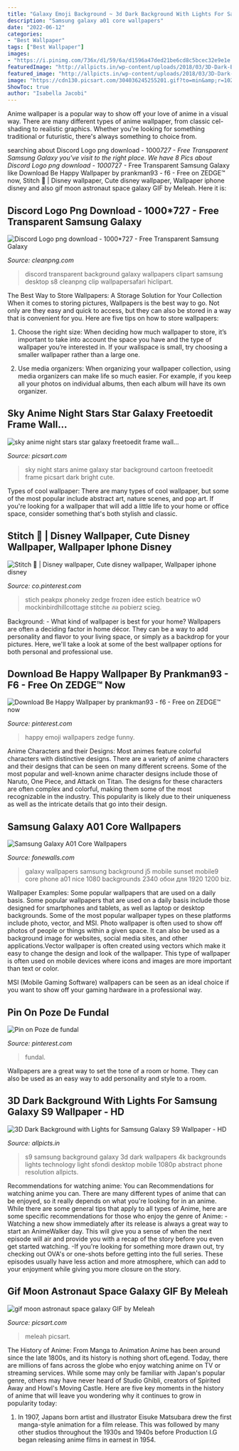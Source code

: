 ```yaml
---
title: "Galaxy Emoji Background ~ 3d Dark Background With Lights For Samsung Galaxy S9 Wallpaper"
description: "Samsung galaxy a01 core wallpapers"
date: "2022-06-12"
categories:
- "Best Wallpaper"
tags: ["Best Wallpaper"]
images:
- "https://i.pinimg.com/736x/d1/59/6a/d1596a47ded21be6cd8c5bcec32e9e1e.jpg"
featuredImage: "http://allpicts.in/wp-content/uploads/2018/03/3D-Dark-Background-with-Lights-for-Samsung-Galaxy-S9-Wallpaper-498x1024.jpg"
featured_image: "http://allpicts.in/wp-content/uploads/2018/03/3D-Dark-Background-with-Lights-for-Samsung-Galaxy-S9-Wallpaper-498x1024.jpg"
image: "https://cdn130.picsart.com/304036245255201.gif?to=min&amp;r=1024"
ShowToc: true
author: "Isabella Jacobi"
---
```



Anime wallpaper is a popular way to show off your love of anime in a visual way. There are many different types of anime wallpaper, from classic cel-shading to realistic graphics. Whether you're looking for something traditional or futuristic, there's always something to choice from.

	

		
searching about Discord Logo png download - 1000*727 - Free Transparent Samsung Galaxy you've visit to the right place. We have 8 Pics about Discord Logo png download - 1000*727 - Free Transparent Samsung Galaxy like Download Be Happy Wallpaper by prankman93 - f6 - Free on ZEDGE™ now, Stitch 💙 | Disney wallpaper, Cute disney wallpaper, Wallpaper iphone disney and also gif moon astronaut space galaxy GIF by Meleah. Here it is:
		
    
## Discord Logo Png Download - 1000*727 - Free Transparent Samsung Galaxy

<img loading=lazy src="https://banner2.cleanpng.com/20190318/xrr/kisspng-samsung-galaxy-s8-samsung-galaxy-s7-samsung-galaxy-discord-logo-transparent-amp-png-clipart-free-do-5c8f82de0e6cf8.6311539715529090220591.jpg" onerror="this.onerror=null;this.src='https://tse2.mm.bing.net/th?id=OIP.REpHgDPDbskgQ6v8RlJ8PgHaFb&amp;pid=15.1';" alt="Discord Logo png download - 1000*727 - Free Transparent Samsung Galaxy">

_Source: cleanpng.com_

>discord transparent background galaxy wallpapers clipart samsung desktop s8 cleanpng clip wallpapersafari hiclipart. 

	

The Best Way to Store Wallpapers: A Storage Solution for Your Collection
When it comes to storing pictures, Wallpapers is the best way to go. Not only are they easy and quick to access, but they can also be stored in a way that is convenient for you. Here are five tips on how to store wallpapers:
1) Choose the right size: When deciding how much wallpaper to store, it’s important to take into account the space you have and the type of wallpaper you’re interested in. If your wallspace is small, try choosing a smaller wallpaper rather than a large one.

2) Use media organizers: When organizing your wallpaper collection, using media organizers can make life so much easier. For example, if you keep all your photos on individual albums, then each album will have its own organizer.

    
## Sky Anime Night Stars Star Galaxy Freetoedit Frame Wall...

<img loading=lazy src="https://cdn130.picsart.com/296388179069211.png" onerror="this.onerror=null;this.src='https://tse4.mm.bing.net/th?id=OIP.5qT-AJHuGSvMkq6bvDquZAHaGz&amp;pid=15.1';" alt="sky anime night stars star galaxy freetoedit frame wall...">

_Source: picsart.com_

>sky night stars anime galaxy star background cartoon freetoedit frame picsart dark bright cute. 

	

Types of cool wallpaper:
There are many types of cool wallpaper, but some of the most popular include abstract art, nature scenes, and pop art. If you're looking for a wallpaper that will add a little life to your home or office space, consider something that's both stylish and classic.

    
## Stitch 💙 | Disney Wallpaper, Cute Disney Wallpaper, Wallpaper Iphone Disney

<img loading=lazy src="https://i.pinimg.com/736x/72/06/28/720628997d0bd0096dca548e270b1ad0.jpg" onerror="this.onerror=null;this.src='https://tse4.mm.bing.net/th?id=OIP.OTHLocYgEx93t5oPaindTQHaLH&amp;pid=15.1';" alt="Stitch 💙 | Disney wallpaper, Cute disney wallpaper, Wallpaper iphone disney">

_Source: co.pinterest.com_

>stich peakpx phoneky zedge frozen idee estich beatrice w0 mockinbirdhillcottage stitche สต pobierz scieg. 

	

Background: - What kind of wallpaper is best for your home?
Wallpapers are often a deciding factor in home décor. They can be a way to add personality and flavor to your living space, or simply as a backdrop for your pictures. Here, we'll take a look at some of the best wallpaper options for both personal and professional use.

    
## Download Be Happy Wallpaper By Prankman93 - F6 - Free On ZEDGE™ Now

<img loading=lazy src="https://i.pinimg.com/736x/b8/a8/fb/b8a8fb91a662e1d1cf4895b7045b586b.jpg" onerror="this.onerror=null;this.src='https://tse3.mm.bing.net/th?id=OIP.dAN-JDQvJ_8ah4S8PvphUQHaL5&amp;pid=15.1';" alt="Download Be Happy Wallpaper by prankman93 - f6 - Free on ZEDGE™ now">

_Source: pinterest.com_

>happy emoji wallpapers zedge funny. 

	

Anime Characters and their Designs: Most animes feature colorful characters with distinctive designs.
There are a variety of anime characters and their designs that can be seen on many different screens. Some of the most popular and well-known anime character designs include those of Naruto, One Piece, and Attack on Titan. The designs for these characters are often complex and colorful, making them some of the most recognizable in the industry. This popularity is likely due to their uniqueness as well as the intricate details that go into their design.

    
## Samsung Galaxy A01 Core Wallpapers

<img loading=lazy src="https://www.fonewalls.com/wp-content/uploads/720x1480-Background-HD-Wallpaper-131-300x617.jpg" onerror="this.onerror=null;this.src='https://tse3.mm.bing.net/th?id=OIP.KAf9bHGp1HKQfiO3cLYTZwAAAA&amp;pid=15.1';" alt="Samsung Galaxy A01 Core Wallpapers">

_Source: fonewalls.com_

>galaxy wallpapers samsung background j5 mobile sunset mobile9 core phone a01 nice 1080 backgrounds 2340 обои для 1920 1200 biz. 

	

Wallpaper Examples: Some popular wallpapers that are used on a daily basis.
Some popular wallpapers that are used on a daily basis include those designed for smartphones and tablets, as well as laptop or desktop backgrounds. Some of the most popular wallpaper types on these platforms include photo, vector, and MSI. 
Photo wallpaper is often used to show off photos of people or things within a given space. It can also be used as a background image for websites, social media sites, and other applications.Vector wallpaper is often created using vectors which make it easy to change the design and look of the wallpaper. This type of wallpaper is often used on mobile devices where icons and images are more important than text or color. 

MSI (Mobile Gaming Software) wallpapers can be seen as an ideal choice if you want to show off your gaming hardware in a professional way.

    
## Pin On Poze De Fundal

<img loading=lazy src="https://i.pinimg.com/736x/d1/59/6a/d1596a47ded21be6cd8c5bcec32e9e1e.jpg" onerror="this.onerror=null;this.src='https://tse3.mm.bing.net/th?id=OIP.HyrWlrgx1dmLMcuv88qxiAAAAA&amp;pid=15.1';" alt="Pin on Poze de fundal">

_Source: pinterest.com_

>fundal. 

	

Wallpapers are a great way to set the tone of a room or home. They can also be used as an easy way to add personality and style to a room.

    
## 3D Dark Background With Lights For Samsung Galaxy S9 Wallpaper - HD

<img loading=lazy src="http://allpicts.in/wp-content/uploads/2018/03/3D-Dark-Background-with-Lights-for-Samsung-Galaxy-S9-Wallpaper-498x1024.jpg" onerror="this.onerror=null;this.src='https://tse4.mm.bing.net/th?id=OIP.vjSV1GfXWhc6nGJSZDpbswHaPO&amp;pid=15.1';" alt="3D Dark Background with Lights for Samsung Galaxy S9 Wallpaper - HD">

_Source: allpicts.in_

>s9 samsung background galaxy 3d dark wallpapers 4k backgrounds lights technology light sfondi desktop mobile 1080p abstract phone resolution allpicts. 

	

Recommendations for watching anime: You can
Recommendations for watching anime you can. There are many different types of anime that can be enjoyed, so it really depends on what you're looking for in an anime. While there are some general tips that apply to all types of Anime, here are some specific recommendations for those who enjoy the genre of Anime: 
-Watching a new show immediately after its release is always a great way to start an AnimeWalker day. This will give you a sense of when the next episode will air and provide you with a recap of the story before you even get started watching. 
-If you're looking for something more drawn out, try checking out OVA's or one-shots before getting into the full series. These episodes usually have less action and more atmosphere, which can add to your enjoyment while giving you more closure on the story.

    
## Gif Moon Astronaut Space Galaxy GIF By Meleah

<img loading=lazy src="https://cdn130.picsart.com/304036245255201.gif?to=min&amp;r=1024" onerror="this.onerror=null;this.src='https://tse1.mm.bing.net/th?id=OIP.WwmxIfmVcoEZCC8dAnphvQHaEK&amp;pid=15.1';" alt="gif moon astronaut space galaxy GIF by Meleah">

_Source: picsart.com_

>meleah picsart. 

	

The History of Anime: From Manga to Animation
Anime has been around since the late 1800s, and its history is nothing short ofLegend. Today, there are millions of fans across the globe who enjoy watching anime on TV or streaming services. While some may only be familiar with Japan's popular genre, others may have never heard of Studio Ghibli, creators of Spirited Away and Howl's Moving Castle. Here are five key moments in the history of anime that will leave you wondering why it continues to grow in popularity today:
1) In 1907, Japans born artist and illustrator Eisuke Matsubara drew the first manga-style animation for a film release. This was followed by many other studios throughout the 1930s and 1940s before Production I.G began releasing anime films in earnest in 1954.

